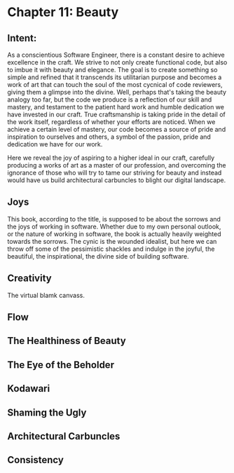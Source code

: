 # Chapter 11: Beauty

## Intent:
As a conscientious Software Engineer, there is a constant desire to achieve excellence in the craft.  We strive to not only create functional code, but also to imbue it with beauty and elegance.  The goal is to create something so simple and refined that it transcends its utilitarian purpose and becomes a work of art that can touch the soul of the most cycnical of code reviewers, giving them a glimpse into the divine.  Well, perhaps that's taking the beauty analogy too far, but the code we produce is a reflection of our skill and mastery, and testament to the patient hard work and humble dedication we have invested in our craft.  True craftsmanship is taking pride in the detail of the work itself, regardless of whether your efforts are noticed.  When we achieve a certain level of mastery, our code becomes a source of pride and inspiration to ourselves and others, a symbol of the passion, pride and dedication we have for our work.

Here we reveal the joy of aspiring to a higher ideal in our craft, carefully producing a works of art as a master of our profession, and overcoming the ignorance of those who will try to tame our striving for beauty and instead would have us build architectural carbuncles to blight our digital landscape.

## Joys
This book, according to the title, is supposed to be about the sorrows and the joys of working in software.  Whether due to my own personal outlook, or the nature of working in software, the book is actually heavily weighted towards the sorrows.  The cynic is the wounded idealist, but here we can throw off some of the pessimistic shackles and indulge in the joyful, the beautiful, the inspirational, the divine side of building software.

## Creativity
The virtual blamk canvass.

## Flow

## The Healthiness of Beauty

## The Eye of the Beholder

## Kodawari

## Shaming the Ugly

## Architectural Carbuncles

## Consistency

